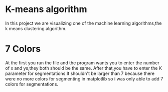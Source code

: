 # K-means algorithm

In this project we are visualizing one of the machine learning algorithms,the k means clustering algorithm.

# 7 Colors

At the first you run the file and the program wants you to enter the number of x and ys,they both should be the same.
After that,you have to enter the K parameter for segmentations.It shouldn't be larger than 7
because there were no more colors for segmenting in matplotlib so i was only able to add 7
colors for segmentations.